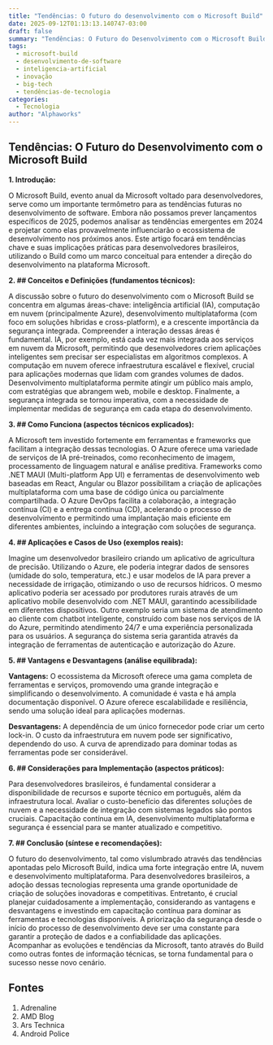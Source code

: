 ```yaml
---
title: "Tendências: O futuro do desenvolvimento com o Microsoft Build"
date: 2025-09-12T01:13:13.140747-03:00
draft: false
summary: "Tendências: O Futuro do Desenvolvimento com o Microsoft Build  **1. Introdução:**..."
tags:
  - microsoft-build
  - desenvolvimento-de-software
  - inteligencia-artificial
  - inovação
  - big-tech
  - tendências-de-tecnologia
categories:
  - Tecnologia
author: "Alphaworks"
---
```


## Tendências: O Futuro do Desenvolvimento com o Microsoft Build

**1. Introdução:**

O Microsoft Build, evento anual da Microsoft voltado para desenvolvedores, serve como um importante termômetro para as tendências futuras no desenvolvimento de software.  Embora não possamos prever lançamentos específicos de 2025, podemos analisar as tendências emergentes em 2024 e projetar como elas provavelmente influenciarão o ecossistema de desenvolvimento nos próximos anos.  Este artigo focará em tendências chave e suas implicações práticas para desenvolvedores brasileiros, utilizando o Build como um marco conceitual para entender a direção do desenvolvimento na plataforma Microsoft.

**2. ## Conceitos e Definições (fundamentos técnicos):**

A discussão sobre o futuro do desenvolvimento com o Microsoft Build se concentra em algumas áreas-chave:  inteligência artificial (IA), computação em nuvem (principalmente Azure), desenvolvimento multiplataforma (com foco em soluções híbridas e cross-platform),  e a crescente importância da segurança integrada.  Compreender a interação dessas áreas é fundamental. IA, por exemplo, está cada vez mais integrada aos serviços em nuvem da Microsoft, permitindo que desenvolvedores criem aplicações inteligentes sem precisar ser especialistas em algoritmos complexos.  A computação em nuvem oferece infraestrutura escalável e flexível, crucial para aplicações modernas que lidam com grandes volumes de dados.  Desenvolvimento multiplataforma permite atingir um público mais amplo, com estratégias que abrangem web, mobile e desktop. Finalmente, a segurança integrada se tornou imperativa, com a necessidade de implementar medidas de segurança em cada etapa do desenvolvimento.

**3. ## Como Funciona (aspectos técnicos explicados):**

A Microsoft tem investido fortemente em ferramentas e frameworks que facilitam a integração dessas tecnologias.  O Azure oferece uma variedade de serviços de IA pré-treinados, como reconhecimento de imagem, processamento de linguagem natural e análise preditiva.  Frameworks como .NET MAUI (Multi-platform App UI) e ferramentas de desenvolvimento web baseadas em React, Angular ou Blazor possibilitam a criação de aplicações multiplataforma com uma base de código única ou parcialmente compartilhada.  O Azure DevOps facilita a colaboração, a integração contínua (CI) e a entrega contínua (CD), acelerando o processo de desenvolvimento e permitindo uma implantação mais eficiente em diferentes ambientes, incluindo a integração com soluções de segurança.

**4. ## Aplicações e Casos de Uso (exemplos reais):**

Imagine um desenvolvedor brasileiro criando um aplicativo de agricultura de precisão.  Utilizando o Azure, ele poderia integrar dados de sensores (umidade do solo, temperatura, etc.) e usar modelos de IA para prever a necessidade de irrigação, otimizando o uso de recursos hídricos.  O mesmo aplicativo poderia ser acessado por produtores rurais através de um aplicativo mobile desenvolvido com .NET MAUI, garantindo acessibilidade em diferentes dispositivos.  Outro exemplo seria um sistema de atendimento ao cliente com chatbot inteligente, construído com base nos serviços de IA do Azure, permitindo atendimento 24/7 e uma experiência personalizada para os usuários.  A segurança do sistema seria garantida através da integração de ferramentas de autenticação e autorização do Azure.

**5. ## Vantagens e Desvantagens (análise equilibrada):**

**Vantagens:**  O ecossistema da Microsoft oferece uma gama completa de ferramentas e serviços, promovendo uma grande integração e simplificando o desenvolvimento.  A comunidade é vasta e há ampla documentação disponível.  O Azure oferece escalabilidade e resiliência, sendo uma solução ideal para aplicações modernas.

**Desvantagens:**  A dependência de um único fornecedor pode criar um certo lock-in.  O custo da infraestrutura em nuvem pode ser significativo, dependendo do uso.  A curva de aprendizado para dominar todas as ferramentas pode ser considerável.

**6. ## Considerações para Implementação (aspectos práticos):**

Para desenvolvedores brasileiros, é fundamental considerar a disponibilidade de recursos e suporte técnico em português, além da infraestrutura local.  Avaliar o custo-benefício das diferentes soluções de nuvem e a necessidade de integração com sistemas legados são pontos cruciais.  Capacitação contínua em IA, desenvolvimento multiplataforma e segurança é essencial para se manter atualizado e competitivo.

**7. ## Conclusão (síntese e recomendações):**

O futuro do desenvolvimento, tal como vislumbrado através das tendências apontadas pelo Microsoft Build, indica uma forte integração entre IA, nuvem e desenvolvimento multiplataforma.  Para desenvolvedores brasileiros, a adoção dessas tecnologias representa uma grande oportunidade de criação de soluções inovadoras e competitivas.  Entretanto, é crucial planejar cuidadosamente a implementação, considerando as vantagens e desvantagens e investindo em capacitação contínua para dominar as ferramentas e tecnologias disponíveis.  A priorização da segurança desde o início do processo de desenvolvimento deve ser uma constante para garantir a proteção de dados e a confiabilidade das aplicações.  Acompanhar as evoluções e tendências da Microsoft, tanto através do Build como outras fontes de informação técnicas, se torna fundamental para o sucesso nesse novo cenário.


## Fontes

1. Adrenaline
2. AMD Blog
3. Ars Technica
4. Android Police
